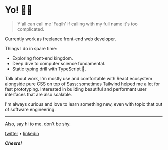 # Yo! 🙋‍♂️

> Y'all can call me 'Faqih' if calling with my full name it's too complicated.

Currently work as freelance front-end web developer.

Things I do in spare time:

-   Exploring front-end kingdom.
-   Deep dive to computer science fundamental.
-   Static typing drill with TypeScript 😬.

Talk about work, I'm mostly use and comfortable with React ecosystem alongside pure CSS on top of Sass; sometimes Tailwind helped me a lot for fast prototyping. Interested in building beautiful and performant user interfaces that are also scalable.

I'm always curious and love to learn something new, even with topic that out of software engineering.

<hr />

Also, say hi to me. don't be shy.

[twitter](https://twitter.com/itsmupinnn) &bullet; [linkedin](https://www.linkedin.com/in/ahmad-muwaffaq/)

**_Cheers!_**
